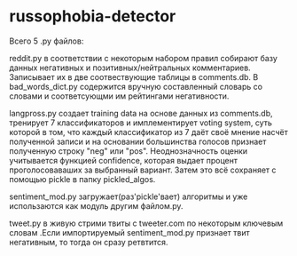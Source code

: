 # russophobia-detector
Всего 5 .py файлов:

reddit.py в соответствии с некоторым набором правил собирают базу данных негативных и позитивных/нейтральных комментариев. Записывает их в две соотвествующие таблицы в comments.db. В bad_words_dict.py содержится вручную составленный словарь со словами и соответсующми им рейтингами негативности.

langpross.py создает training data на основе данных из comments.db, тренирует 7 классификаторов и имплементирует voting system, суть которой в том, что каждый классификатор из 7 даёт своё мнение насчёт полученной записи и на основании большинства голосов признает полученную строку "neg" или "pos". Неоднозначность оценки учитывается функцией confidence, которая выдает процент проголосоваваших за выбранный вариант. Затем это всё сохраняет с помощью pickle в папку pickled_algos.

sentiment_mod.py загружает(раз'pickle'вает) алгоритмы и уже использаются как модуль другим файлом.py.

tweet.py в живую стрими твиты с tweeter.com по некоторым ключевым словам .Если импортируемый sentiment_mod.py признает твит негативным, то тогда он сразу ретвтится.
